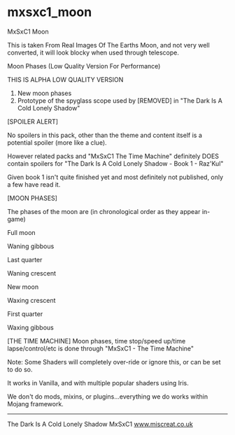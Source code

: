 # mxsxc1_moon
MxSxC1 Moon

This is taken From Real Images Of The Earths Moon, and not very well converted, it will look blocky when used through telescope.

Moon Phases (Low Quality Version For Performance)

THIS IS ALPHA LOW QUALITY VERSION
1. New moon phases
2. Prototype of the spyglass scope used by [REMOVED] in "The Dark Is A Cold Lonely Shadow"

[SPOILER ALERT]

No spoilers in this pack, other than the theme and content itself is a potential spoiler (more like a clue).

However related packs and "MxSxC1 The Time Machine" definitely DOES contain spoilers for "The Dark Is A Cold Lonely Shadow - Book 1 - Raz'Kul"

Given book 1 isn't quite finished yet and most definitely not published, only a few have read it.

[MOON PHASES]

The phases of the moon are (in chronological order as they appear in-game) 

 Full moon
 
 Waning gibbous
 
 Last quarter
 
 Waning crescent
 
 New moon
 
 Waxing crescent
 
 First quarter
 
 Waxing gibbous


[THE TIME MACHINE]
Moon phases, time stop/speed up/time lapse/control/etc is done through "MxSxC1 - The Time Machine"

Note: Some Shaders will completely over-ride or ignore this, or can be set to do so.

It works in Vanilla, and with multiple popular shaders using Iris.

We don't do mods, mixins, or plugins...everything we do works within Mojang framework.

---
The Dark Is A Cold Lonely Shadow
MxSxC1
www.miscreat.co.uk
